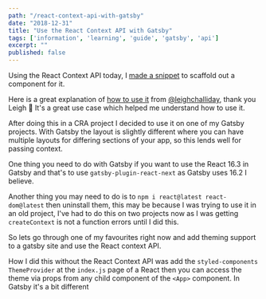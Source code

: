 ```yaml
---
path: "/react-context-api-with-gatsby"
date: "2018-12-31"
title: "Use the React Context API with Gatsby"
tags: ['information', 'learning', 'guide', 'gatsby', 'api']
excerpt: ""
published: false
---
```


Using the React Context API today, I [made a snippet] to scaffold out
a component for it.

Here is a great explanation of [how to use it] from [@leighchalliday],
thank you Leigh 🙏 It's a great use case which helped me understand
how to use it.

After doing this in a CRA project I decided to use it on one of my
Gatsby projects. With Gatsby the layout is slightly different where
you can have multiple layouts for differing sections of your app, so
this lends well for passing context.

One thing you need to do with Gatsby if you want to use the React 16.3
in Gatsby and that's to use `gatsby-plugin-react-next` as Gatsby uses
16.2 I believe.

Another thing you may need to do is to
`npm i react@latest react-dom@latest` then uninstall them, this may be
because I was trying to use it in an old project, I've had to do this
on two projects now as I was getting `createContext` is not a function
errors until I did this.

So lets go through one of my favourites right now and add theming
support to a gatsby site and use the React context API.

How I did this without the React Context API was add the
`styled-components` `ThemeProvider` at the `index.js` page of a React
then you can access the theme via props from any child component of
the `<App>` component. In Gatsby it's a bit different

<!-- Links -->

[made a snippet]: https://github.com/spences10/settings/blob/35ba1ca3e9871c3ea6344ca2274ebbd327a18bed/globalVs.code-snippets#L74-L112
[how to use it]: https://www.youtube.com/watch?v=yzQ_XulhQFw
[@leighchalliday]: https://twitter.com/leighchalliday
